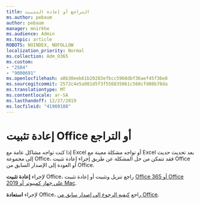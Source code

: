 ```yaml
---
title: التراجع أو إعادة التثبيت
ms.author: pebaum
author: pebaum
manager: mnirkhe
ms.audience: Admin
ms.topic: article
ROBOTS: NOINDEX, NOFOLLOW
localization_priority: Normal
ms.collection: Adm_O365
ms.custom:
- "2584"
- "9000691"
ms.openlocfilehash: a8b30eeb61b20283efbcc5968dbf36aef45f36e8
ms.sourcegitcommit: 2572c4e5a981d5f3f556835061c568cfd08b78da
ms.translationtype: MT
ms.contentlocale: ar-SA
ms.lasthandoff: 12/27/2019
ms.locfileid: "41969188"
---
```

# <a name="reinstall-or-roll-back-office"></a>إعادة تثبيت Office أو التراجع

إذا كنت تواجه مشاكل عامة مع Excel أو تواجه مشكلة معينة مع Excel بعد تحديث حديث إلى مجموعة Office، فقد تتمكن من حل المشكلة عن طريق إجراء إعادة تثبيت Office أو العودة إلى الإصدار السابق من Office.

لإجراء **إعادة تثبيت** Office، راجع تنزيل وتثبيت أو إعادة تثبيت [Office 365 أو Office 2019 على جهاز كمبيوتر أو Mac](https://support.office.com/article/download-and-install-or-reinstall-office-365-or-office-2019-on-a-pc-or-mac-4414eaaf-0478-48be-9c42-23adc4716658).

لإجراء **استعادة** Office، راجع [كيفية الرجوع إلى إصدار سابق من Office](https://support.microsoft.com/help/2770432/how-to-revert-to-an-earlier-version-of-office-2013-or-office-2016-clic). 